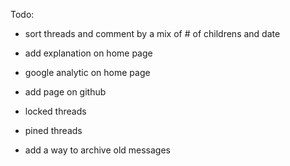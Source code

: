 Todo:

- sort threads and comment by a mix of # of childrens and date
- add explanation on home page
- google analytic on home page
- add page on github

- locked threads
- pined threads
- add a way to archive old messages
